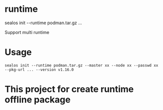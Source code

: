# runtime
sealos init --runtime podman.tar.gz ...

Support multi runtime

# Usage
```
sealos init --runtime podman.tar.gz --master xx --node xx --passwd xx --pkg-url ... --version v1.16.0
```

# This project for create runtime offline package
